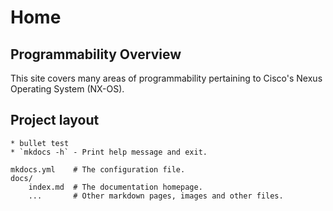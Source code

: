 # Home

## Programmability Overview
This site covers many areas of programmability pertaining to Cisco's Nexus Operating System (NX-OS).


## Project layout
    * bullet test
    * `mkdocs -h` - Print help message and exit.

    mkdocs.yml    # The configuration file.
    docs/
        index.md  # The documentation homepage.
        ...       # Other markdown pages, images and other files.
